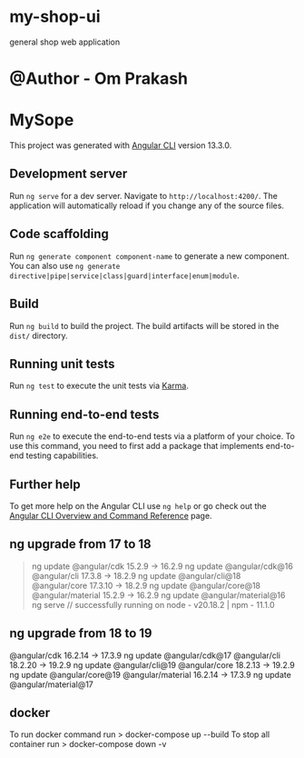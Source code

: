 # my-shop-ui
general shop web application
# @Author - Om Prakash
# MySope

This project was generated with [Angular CLI](https://github.com/angular/angular-cli) version 13.3.0.

## Development server

Run `ng serve` for a dev server. Navigate to `http://localhost:4200/`. The application will automatically reload if you change any of the source files.

## Code scaffolding

Run `ng generate component component-name` to generate a new component. You can also use `ng generate directive|pipe|service|class|guard|interface|enum|module`.

## Build

Run `ng build` to build the project. The build artifacts will be stored in the `dist/` directory.

## Running unit tests

Run `ng test` to execute the unit tests via [Karma](https://karma-runner.github.io).

## Running end-to-end tests

Run `ng e2e` to execute the end-to-end tests via a platform of your choice. To use this command, you need to first add a package that implements end-to-end testing capabilities.

## Further help

To get more help on the Angular CLI use `ng help` or go check out the [Angular CLI Overview and Command Reference](https://angular.io/cli) page.

## ng upgrade from 17 to 18
> ng update
@angular/cdk                       15.2.9 -> 16.2.9         ng update @angular/cdk@16
@angular/cli                       17.3.8 -> 18.2.9         ng update @angular/cli@18
@angular/core                      17.3.10 -> 18.2.9        ng update @angular/core@18
@angular/material                  15.2.9 -> 16.2.9         ng update @angular/material@16
> ng serve // successfully running on node - v20.18.2 | npm - 11.1.0

## ng upgrade from 18 to 19
@angular/cdk                       16.2.14 -> 17.3.9        ng update @angular/cdk@17
@angular/cli                       18.2.20 -> 19.2.9        ng update @angular/cli@19
@angular/core                      18.2.13 -> 19.2.9        ng update @angular/core@19
@angular/material                  16.2.14 -> 17.3.9        ng update @angular/material@17

## docker 
To run docker command run > docker-compose up --build
To stop all container run > docker-compose down -v